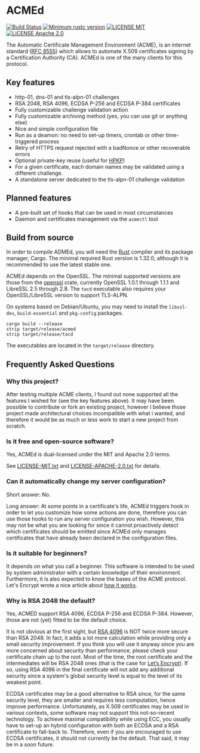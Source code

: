 # ACMEd

[![Build Status](https://api.travis-ci.org/breard-r/acmed.svg?branch=master)](https://travis-ci.org/breard-r/acmed)
[![Minimum rustc version](https://img.shields.io/badge/rustc-1.32.0+-lightgray.svg)](#build-from-source)
[![LICENSE MIT](https://img.shields.io/badge/license-MIT-blue.svg)](LICENSE-MIT.txt)
[![LICENSE Apache 2.0](https://img.shields.io/badge/license-Apache%202.0-blue.svg)](LICENSE-APACHE-2.0.txt)

The Automatic Certificate Management Environment (ACME), is an internet standard ([RFC 8555](https://tools.ietf.org/html/rfc8555)) which allows to automate X.509 certificates signing by a Certification Authority (CA). ACMEd is one of the many clients for this protocol.


## Key features

- http-01, dns-01 and tls-alpn-01 challenges
- RSA 2048, RSA 4096, ECDSA P-256 and ECDSA P-384 certificates
- Fully customizable challenge validation action
- Fully customizable archiving method (yes, you can use git or anything else)
- Nice and simple configuration file
- Run as a deamon: no need to set-up timers, crontab or other time-triggered process
- Retry of HTTPS request rejected with a badNonce or other recoverable errors
- Optional private-key reuse (useful for [HPKP](https://en.wikipedia.org/wiki/HTTP_Public_Key_Pinning))
- For a given certificate, each domain names may be validated using a different challenge.
- A standalone server dedicated to the tls-alpn-01 challenge validation


## Planned features

- A pre-built set of hooks that can be used in most circumstances
- Daemon and certificates management via the `acmectl` tool


## Build from source

In order to compile ADMEd, you will need the [Rust](https://www.rust-lang.org/) compiler and its package manager, Cargo. The minimal required Rust version is 1.32.0, although it is recommended to use the latest stable one.

ACMEd depends on the OpenSSL. The minimal supported versions are those from the [openssl](https://docs.rs/openssl/) crate, currently OpenSSL 1.0.1 through 1.1.1 and LibreSSL 2.5 through 2.8. The `tacd` executable also requires your OpenSSL/LibreSSL version to support TLS-ALPN.

On systems based on Debian/Ubuntu, you may need to install the `libssl-dev`, `build-essential` and `pkg-config` packages.

```
cargo build --release
strip target/release/acmed
strip target/release/tacd
```

The executables are located in the `target/release` directory.


## Frequently Asked Questions

### Why this project?

After testing multiple ACME clients, I found out none supported all the features I wished for (see the key features above). It may have been possible to contribute or fork an existing project, however I believe those project made architectural choices incompatible with what i wanted, and therefore it would be as much or less work to start a new project from scratch.

### Is it free and open-source software?

Yes, ACMEd is dual-licensed under the MIT and Apache 2.0 terms.

See [LICENSE-MIT.txt](LICENSE-MIT.txt) and [LICENSE-APACHE-2.0.txt](LICENSE-APACHE-2.0.txt) for details.

### Can it automatically change my server configuration?

Short answer: No.

Long answer: At some points in a certificate's life, ACMEd triggers hook in order to let you customize how some actions are done, therefore you can use those hooks to run any server configuration you wish. However, this may not be what you are looking for since it cannot proactively detect which certificates should be emitted since ACMEd only manages certificates that have already been declared in the configuration files.

### Is it suitable for beginners?

It depends on what you call a beginner. This software is intended to be used by system administrator with a certain knowledge of their environment. Furthermore, it is also expected to know the bases of the ACME protocol. Let's Encrypt wrote a nice article about [how it works](https://letsencrypt.org/how-it-works/).

### Why is RSA 2048 the default?

Yes, ACMED support RSA 4096, ECDSA P-256 and ECDSA P-384. However, those are not (yet) fitted to be the default choice.

It is not obvious at the first sight, but [RSA 4096](https://gnupg.org/faq/gnupg-faq.html#no_default_of_rsa4096) is NOT twice more secure than RSA 2048. In fact, it adds a lot more calculation while providing only a small security improvement. If you think you will use it anyway since you are more concerned about security than performance, please check your certificate chain up to the root. Most of the time, the root certificate and the intermediates will be RSA 2048 ones (that is the case for [Let’s Encrypt](https://letsencrypt.org/certificates/)). If so, using RSA 4096 in the final certificate will not add any additional security since a system's global security level is equal to the level of its weakest point.

ECDSA certificates may be a good alternative to RSA since, for the same security level, they are smaller and requires less computation, hence improve performance. Unfortunately, as X.509 certificates may be used in various contexts, some software may not support this not-so-recent technology. To achieve maximal compatibility while using ECC, you usually have to set-up an hybrid configuration with both an ECDSA and a RSA certificate to fall-back to. Therefore, even if you are encouraged to use ECDSA certificates, it should not currently be the default. That said, it may be in a soon future.
